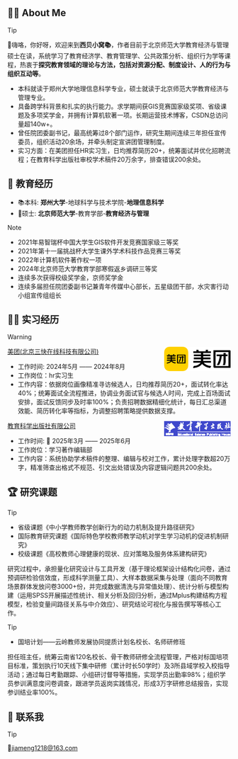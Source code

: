 

<h2>👩‍🎓 About Me</h2>

> [!TIP]
> 👋嗨咯，你好呀，欢迎来到<strong>西贝小窝📚</strong>，作者目前于北京师范大学教育经济与管理硕士在读，系统学习了教育经济学、教育管理学、公共政策分析、组织行为学等课程，热衷于**探究教育领域的理论与方法，包括对资源分配、制度设计、人的行为与组织互动等**。<br>
> 
> - 本科就读于郑州大学地理信息科学专业，硕士就读于北京师范大学教育经济与管理专业。
> - 具备跨学科背景和扎实的执行能力。求学期间获GIS竞赛国家级奖项、省级课题及多项奖学金，并拥有计算机软著一项。长期运营技术博客，CSDN总访问量超140w+。
> - 曾任院团委副书记，最高统筹过8个部门运作，研究生期间连续三年担任宣传委员，组织活动20余场，并牵头制定宣讲团管理制度。
> - 实习方面：在美团担任HR实习生，日均推荐简历20+，统筹面试并优化招聘流程；在教育科学出版社审校学术稿件20万余字，排查错误200余处。


<h2>📖 教育经历 </h2>

- 📚本科: **郑州大学**-地球科学与技术学院-**地理信息科学**<br>
- 🍓硕士: **北京师范大学**-教育学部-**教育经济与管理**

> [!NOTE]
> - 2021年易智瑞杯中国大学生GIS软件开发竞赛国家级三等奖
> - 2021年第十一届挑战杯大学生课外学术科技作品竞赛三等奖
> - 2022年计算机软件著作权一项
> - 2024年北京师范大学教育学部寒假返乡调研三等奖
> - 连续多次获得校级奖学金，京师奖学金
> - 连续多届担任院团委副书记兼青年传媒中心部长，五星级团干部，水灾害行动小组宣传组组长


<h2>🏃‍♀️ 实习经历</h2>

>[!WARNING]
> <img align="right" width="150" src="../static/img/美团横式色彩标识.png" />
>
>[美团(北京三快在线科技有限公司)](https://zhaopin.meituan.com/web/home) &emsp; 
>
>  - 工作时间: 2024年5月 —— 2024年8月
>  - 工作岗位：hr实习生
>  - 工作内容：依据岗位画像精准寻访候选人，日均推荐简历20+，面试转化率达40%；统筹面试全流程推进，协调业务面试官与候选人时间，完成上百场面试安排，面试反馈同步及时率100%；负责招聘数据精细化统计，每日汇总渠道效能、简历转化率等指标，为调整招聘策略提供数据支撑。
>
> <img align="right" width="150" src="../static/img/教育科学出版社.png" />
>
>[教育科学出版社有限公司](https://www.esph.com.cn/) &emsp; 
>
>  - 工作时间: 📌 2025年3月 —— 2025年6月
>  - 工作岗位：学习著作编辑部
>  - 工作内容：系统协助学术稿件的整理、编辑与校对工作，累计处理字数超20万字，精准筛查出格式不规范、引文出处错误及内容逻辑问题共200余处。


<h2>🏆️ 研究课题</h2>

> [!TIP]
> - 省级课题《中小学教师教学创新行为的动力机制及提升路径研究》
> - 国际教育研究课题《国际特色学校教师教学动机对学生学习动机的促进机制研究》
> - 校级课题《高校教师心理健康的现状、应对策略及服务体系建构研究》
> 
> 研究过程中，承担量化研究设计与工具开发（基于理论框架设计结构化问卷，通过预调研检验信效度，形成科学测量工具）、大样本数据采集与处理（面向不同教育场景群体发放问卷3000+份，并完成数据清洗与异常值处理）、统计分析与模型构建（运用SPSS开展描述性统计、相关分析及回归分析，通过Mplus构建结构方程模型，检验变量间路径关系与中介效应）、研究结论可视化与报告撰写等核心工作。

> [!TIP]
> - 国培计划——云岭教师发展协同提质计划名校长、名师研修班
> 
> 担任班主任，统筹云南省120名校长、骨干教师研修全流程管理，严格对标国培项目标准，策划执行10天线下集中研修（累计时长50学时）及3所县域学校入校指导活动；通过每日考勤跟踪、小组研讨督导等措施，实现学员出勤率98%；组织学员参训满意度问卷调查，跟进学员返岗实践情况，形成3万字研修总结报告，实现参训结业率100%。



<h2>📮️ 联系我</h2>

> [!TIP]
>📮[jiameng1218@163.com](https://mail.163.com/)
